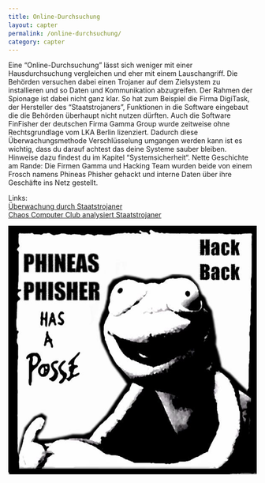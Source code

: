 ```yaml
---
title: Online-Durchsuchung
layout: capter
permalink: /online-durchsuchung/
category: capter
---
```

Eine “Online-Durchsuchung” lässt sich weniger mit einer Hausdurchsuchung vergleichen und eher mit einem Lauschangriff. Die Behörden versuchen dabei einen Trojaner auf dem Zielsystem zu installieren und so Daten und Kommunikation abzugreifen. Der Rahmen der Spionage ist dabei nicht ganz klar. So hat zum Beispiel die Firma DigiTask, der Hersteller des “Staatstrojaners”, Funktionen in die Software eingebaut die die Behörden überhaupt nicht nutzen dürften. Auch die Software FinFisher der deutschen Firma Gamma Group wurde zeitweise ohne Rechtsgrundlage vom LKA Berlin lizenziert. Dadurch diese Überwachungsmethode Verschlüsselung umgangen werden kann ist es wichtig, dass du darauf achtest das deine Systeme sauber bleiben. Hinweise dazu findest du im Kapitel “Systemsicherheit“. Nette Geschichte am Rande: Die Firmen Gamma und Hacking Team wurden beide von einem Frosch namens Phineas Phisher gehackt und interne Daten über ihre Geschäfte ins Netz gestellt.

Links:<br>
[Überwachung durch Staatstrojaner](https://youtu.be/8REBKuFGfk8)<br>
[Chaos Computer Club analysiert Staatstrojaner](https://www.ccc.de/de/updates/2011/staatstrojaner)

![](/assets/posts/phineas.jpg)
